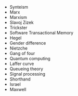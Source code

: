 * Synteism
* Marx
* Marxism
* Slavoj Zizek
* Trickster
* Software Transactional Memory
* Hegel
* Gender difference
* Nietzche
* Gang of four
* Quantum computing
* Laffer curve
* Queueing theory
* Signal processing
* Shorthand
* Israel
* Maxwell
